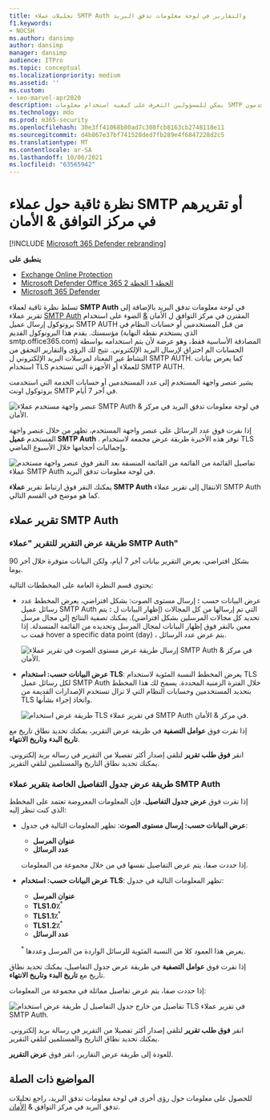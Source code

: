 ```yaml
---
title: تحليلات عملاء SMTP Auth والتقارير في لوحة معلومات تدفق البريد
f1.keywords:
- NOCSH
ms.author: dansimp
author: dansimp
manager: dansimp
audience: ITPro
ms.topic: conceptual
ms.localizationpriority: medium
ms.assetid: ''
ms.custom:
- seo-marvel-apr2020
description: يمكن للمسؤولين التعرف على كيفية استخدام معلومات SMTP الصادقة والتقارير في لوحة معلومات تدفق البريد في مركز التوافق ل الأمان & لمراقبة مرسلي البريد الإلكتروني في المؤسسة الذين يستخدمون SMTP المصادق عليه (SMTP AUTH) لإرسال رسائل البريد الإلكتروني.
ms.technology: mdo
ms.prod: m365-security
ms.openlocfilehash: 30e3ff41068b80ad7c308fcb8163cb2748118e11
ms.sourcegitcommit: d4b867e37bf741528ded7fb289e4f6847228d2c5
ms.translationtype: MT
ms.contentlocale: ar-SA
ms.lasthandoff: 10/06/2021
ms.locfileid: "63565942"
---
```

# <a name="smtp-auth-clients-insight-and-report-in-the-security--compliance-center"></a>نظرة ثاقبة حول عملاء SMTP أو تقريرهم في مركز التوافق & الأمان

[!INCLUDE [Microsoft 365 Defender rebranding](../includes/microsoft-defender-for-office.md)]

**ينطبق على**
- [Exchange Online Protection](exchange-online-protection-overview.md)
- [Microsoft Defender Office 365 الخطة 1 الخطة 2](defender-for-office-365.md)
- [Microsoft 365 Defender](../defender/microsoft-365-defender.md)

تسلط نظرة ثاقبة لعملاء **SMTP Auth** في لوحة معلومات تدفق البريد بالإضافة إلى تقرير عملاء [SMTP Auth](#smtp-auth-clients-report) المقترن في مركز التوافق ل الأمان [&](https://protection.office.com) الضوء على استخدام بروتوكول إرسال عميل SMTP AUTH من قبل المستخدمين أو حسابات النظام في مؤسستك.[](mail-flow-insights-v2.md) يقدم هذا البروتوكول القديم (الذي يستخدم نقطة النهاية smtp.office365.com) المصادقة الأساسية فقط، وهو عرضة لأن يتم استخدامه بواسطة الحسابات الم اختراق لإرسال البريد الإلكتروني. تتيح لك الرؤى والتقارير التحقق من النشاط غير المعتاد لمرسلات البريد الإلكتروني ل SMTP AUTH. كما يعرض بيانات استخدام TLS للعملاء أو الأجهزة التي تستخدم SMTP AUTH.

يشير عنصر واجهة المستخدم إلى عدد المستخدمين أو حسابات الخدمة التي استخدمت بروتوكول اونث SMTP في آخر 7 أيام.

![عنصر واجهة مستخدم عملاء SMTP Auth في لوحة معلومات تدفق البريد في مركز & الأمان.](../../media/mfi-smtp-auth-clients-report-widget.png)

إذا نقرت فوق عدد الرسائل على عنصر واجهة المستخدم، تظهر من خلال عنصر واجهة المستخدم **عميل SMTP Auth** . توفر هذه الأخيرة طريقة عرض مجمعة لاستخدام TLS وإجماليات أحجامها خلال الأسبوع الماضي.

![تفاصيل القائمة من القائمة من القائمة المنسقة بعد النقر فوق عنصر واجهة مستخدم عملاء SMTP Auth في لوحة معلومات تدفق البريد.](../../media/mfi-smtp-auth-clients-report-details.png)

يمكنك النقر فوق ارتباط تقرير **عملاء SMTP Auth** الانتقال إلى تقرير عملاء SMTP Auth كما هو موضح في القسم التالي.

## <a name="smtp-auth-clients-report"></a>تقرير عملاء SMTP Auth

### <a name="report-view-for-the-smtp-auth-clients-report"></a>طريقة عرض التقرير للتقرير "عملاء SMTP Auth"

بشكل افتراضي، يعرض التقرير بيانات آخر 7 أيام، ولكن البيانات متوفرة خلال آخر 90 يوما.

يحتوي قسم النظرة العامة على المخططات التالية:

- عرض البيانات حسب **:** إرسال مستوى الصوت: بشكل افتراضي، يعرض المخطط عدد رسائل عميل SMTP Auth التي تم إرسالها من كل المجالات (إظهار البيانات ل **:** يتم تحديد كل مجالات المرسلين بشكل افتراضي). يمكنك تصفية النتائج إلى مجال مرسل معين بالنقر فوق إظهار البيانات لمجال  المرسل وتحديده من القائمة المنسدلة. إذا قمت ب hover a specific data point (day) ، يتم عرض عدد الرسائل.

  ![إرسال طريقة عرض مستوى الصوت في تقرير عملاء SMTP Auth في مركز & الأمان.](../../media/mfi-smtp-auth-clients-report-sending-volume-view.png)

- **عرض البيانات حسب: استخدام TLS**: يعرض المخطط النسبة المئوية لاستخدام TLS لكل رسائل عميل SMTP Auth خلال الفترة الزمنية المحددة. يسمح لك هذا المخطط بتحديد المستخدمين وحسابات النظام التي لا تزال تستخدم الإصدارات القديمة من TLS واتخاذ إجراء بشأنها.

  ![طريقة عرض استخدام TLS في تقرير عملاء SMTP Auth في مركز & الأمان.](../../media/mfi-smtp-auth-clients-report-tls-usage-view.png)

إذا نقرت فوق **عوامل التصفية** في طريقة عرض التقرير، يمكنك تحديد نطاق تاريخ مع **تاريخ البدء** **وتاريخ الانتهاء**.

انقر **فوق طلب تقرير** لتلقي إصدار أكثر تفصيلا من التقرير في رسالة بريد إلكتروني. يمكنك تحديد نطاق التاريخ والمستلمين لتلقي التقرير.

### <a name="details-table-view-for-the-smtp-auth-clients-report"></a>طريقة عرض جدول التفاصيل الخاصة بتقرير عملاء SMTP Auth

إذا نقرت فوق **عرض جدول التفاصيل**، فإن المعلومات المعروضة تعتمد على المخطط الذي كنت تنظر إليه:

- **عرض البيانات حسب: إرسال مستوى الصوت**: تظهر المعلومات التالية في جدول:

  - **عنوان المرسل**
  - **عدد الرسائل**

  إذا حددت صفا، يتم عرض التفاصيل نفسها في من خلال مجموعة من المعلومات.

- **عرض البيانات حسب: استخدام TLS**: تظهر المعلومات التالية في جدول:

  - **عنوان المرسل**
  - **TLS1.0٪**<sup>\*</sup>
  - **TLS1.1٪**<sup>\*</sup>
  - **TLS1.2٪**<sup>\*</sup>
  - **عدد الرسائل**

  <sup>\*</sup> يعرض هذا العمود كلا من النسبة المئوية للرسائل الواردة من المرسل وعددها.

إذا نقرت فوق **عوامل التصفية** في طريقة عرض جدول التفاصيل، يمكنك تحديد نطاق تاريخ مع **تاريخ البدء** **وتاريخ الانتهاء**.

إذا حددت صفا، يتم عرض تفاصيل مماثلة في مجموعة من المعلومات:

![تفاصيل من خارج جدول التفاصيل ل طريقة عرض استخدام TLS في تقرير عملاء SMTP Auth.](../../media/mfi-smtp-auth-clients-report-tls-usage-view-view-details-table-details.png)

انقر **فوق طلب تقرير** لتلقي إصدار أكثر تفصيلا من التقرير في رسالة بريد إلكتروني. يمكنك تحديد نطاق التاريخ والمستلمين لتلقي التقرير.

للعودة إلى طريقة عرض التقارير، انقر فوق **عرض التقرير**.

## <a name="related-topics"></a>المواضيع ذات الصلة

للحصول على معلومات حول رؤى أخرى في لوحة معلومات تدفق البريد، راجع تحليلات تدفق البريد في مركز التوافق & [الأمان](mail-flow-insights-v2.md).
